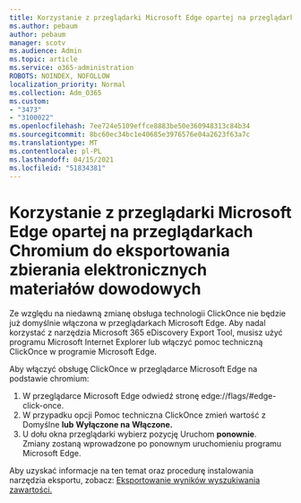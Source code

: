 ```yaml
---
title: Korzystanie z przeglądarki Microsoft Edge opartej na przeglądarkach Chromium do eksportowania zbierania elektronicznych materiałów dowodowych
ms.author: pebaum
author: pebaum
manager: scotv
ms.audience: Admin
ms.topic: article
ms.service: o365-administration
ROBOTS: NOINDEX, NOFOLLOW
localization_priority: Normal
ms.collection: Adm_O365
ms.custom:
- "3473"
- "3100022"
ms.openlocfilehash: 7ee724e5109effce8883be50e360948313c84b34
ms.sourcegitcommit: 8bc60ec34bc1e40685e3976576e04a2623f63a7c
ms.translationtype: MT
ms.contentlocale: pl-PL
ms.lasthandoff: 04/15/2021
ms.locfileid: "51834381"
---
```

# <a name="using-microsoft-edge-based-on-chromium-browsers-for-ediscovery-export"></a>Korzystanie z przeglądarki Microsoft Edge opartej na przeglądarkach Chromium do eksportowania zbierania elektronicznych materiałów dowodowych

Ze względu na niedawną zmianę obsługa technologii ClickOnce nie będzie już domyślnie włączona w przeglądarkach Microsoft Edge. Aby nadal korzystać z narzędzia Microsoft 365 eDiscovery Export Tool, musisz użyć programu Microsoft Internet Explorer lub włączyć pomoc techniczną ClickOnce w programie Microsoft Edge. 

Aby włączyć obsługę ClickOnce w przeglądarce Microsoft Edge na podstawie chromium: 
1. W przeglądarce Microsoft Edge odwiedź stronę edge://flags/#edge-click-once.
2. W przypadku opcji Pomoc techniczna ClickOnce zmień wartość z Domyślne **lub** **Wyłączone na** **Włączone.** 
3. U dołu okna przeglądarki wybierz pozycję Uruchom **ponownie**. <br>
 Zmiany zostaną wprowadzone po ponownym uruchomieniu programu Microsoft Edge. 

Aby uzyskać informacje na ten temat oraz procedurę instalowania narzędzia eksportu, zobacz: [Eksportowanie wyników wyszukiwania zawartości.](https://docs.microsoft.com/microsoft-365/compliance/export-search-results)